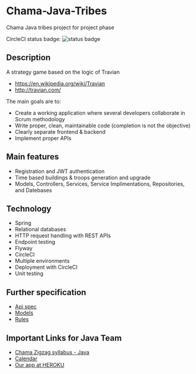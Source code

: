 # Chama-Java-Tribes
Chama Java tribes project for project phase

CircleCI status badge: ![status badge](https://circleci.com/gh/green-fox-academy/Chama-Java-Tribes.svg)

## Description

A strategy game based on the logic of Travian
- https://en.wikipedia.org/wiki/Travian
- http://travian.com/

The main goals are to:
- Create a working application where several developers collaborate in Scrum methodology
- Write proper, clean, maintainable code (completion is not the objective) 
- Clearly separate frontend & backend
- Implement proper APIs


## Main features

- Registration and JWT authentication
- Time based buildings & troops generation and upgrade
- Models, Controllers, Services, Service Implimentations, Repositories, and Datebases 

## Technology

- Spring
- Relational databases
- HTTP request handling with REST APIs
- Endpoint testing
- Flyway
- CircleCI
- Multiple environments
- Deployment with CircleCI
- Unit testing
  

## Further specification
- [Api spec](api-spec.md)
- [Models](models.md)
- [Rules](rules.md)



## Important Links for Java Team

* [Chama Zigzag syllabus - Java](https://github.com/green-fox-academy/zigzag-syllabus)
* [Calendar](https://calendar.google.com/calendar/b/1/r/week?cid=Z3JlZW5mb3hhY2FkZW15LmNvbV92cG51ZWY0OTJjYmY2czZiaHV0dDI3Z3ZqY0Bncm91cC5jYWxlbmRhci5nb29nbGUuY29t)
* [Our app at HEROKU](https://tribes-java-backend.herokuapp.com/)
